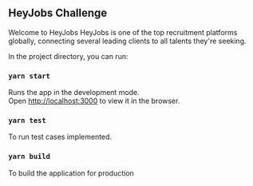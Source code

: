 ## HeyJobs Challenge

Welcome to HeyJobs
HeyJobs is one of the top recruitment platforms globally,
connecting several leading clients to all talents they're seeking.


In the project directory, you can run:

### `yarn start`

Runs the app in the development mode.<br />
Open [http://localhost:3000](http://localhost:3000) to view it in the browser.

### `yarn test`

To run test cases implemented.

### `yarn build`

To build the application for production

